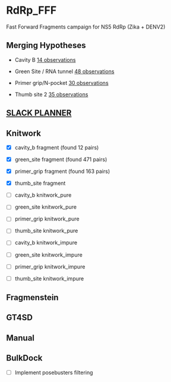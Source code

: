 # RdRp_FFF
Fast Forward Fragments campaign for NS5 RdRp (Zika + DENV2)

## Merging Hypotheses

- Cavity B [14 observations](https://fragalysis.diamond.ac.uk/viewer/react/projects/144/137)

- Green Site / RNA tunnel [48 observations](https://fragalysis.diamond.ac.uk/viewer/react/projects/140/133)

- Primer grip/N-pocket [30 observations](https://fragalysis.diamond.ac.uk/viewer/react/projects/141/134)

- Thumb site 2 [35 observations](https://fragalysis.diamond.ac.uk/viewer/react/projects/143/136)

## [SLACK PLANNER](https://xchem-workspace.slack.com/lists/T01MX6021AR/F07SNQ7N7QD)

## Knitwork

- [x] cavity_b fragment (found 12 pairs)
- [x] green_site fragment (found 471 pairs)
- [x] primer_grip fragment (found 163 pairs)
- [x] thumb_site fragment 

- [ ] cavity_b knitwork_pure
- [ ] green_site knitwork_pure
- [ ] primer_grip knitwork_pure
- [ ] thumb_site knitwork_pure

- [ ] cavity_b knitwork_impure
- [ ] green_site knitwork_impure
- [ ] primer_grip knitwork_impure
- [ ] thumb_site knitwork_impure

## Fragmenstein

## GT4SD

## Manual

## BulkDock

- [ ] Implement posebusters filtering

